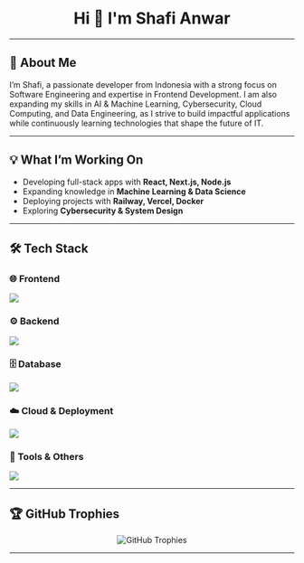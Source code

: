 <h1 align="center">Hi 👋 I'm Shafi Anwar</h1>

---

## 🚀 About Me  

I’m Shafi, a passionate developer from Indonesia with a strong focus on Software Engineering and expertise in Frontend Development. I am also expanding my skills in AI & Machine Learning, Cybersecurity, Cloud Computing, and Data Engineering, as I strive to build impactful applications while continuously learning technologies that shape the future of IT.

---

## 💡 What I’m Working On  

- Developing full-stack apps with **React, Next.js, Node.js**  
- Expanding knowledge in **Machine Learning & Data Science**  
- Deploying projects with **Railway, Vercel, Docker**  
- Exploring **Cybersecurity & System Design**  

---

## 🛠 Tech Stack  

### 🌐 Frontend  
<p align="left">
  <img src="https://skillicons.dev/icons?i=html,css,js,ts,react,nextjs,redux,tailwind,bootstrap,vite" />
</p>

### ⚙️ Backend  
<p align="left">
  <img src="https://skillicons.dev/icons?i=nodejs,express,laravel,php,python,java" />
</p>

### 🗄️ Database  
<p align="left">
  <img src="https://skillicons.dev/icons?i=mysql,postgres,mongodb,sqlite,firebase" />
</p>

### ☁️ Cloud & Deployment  
<p align="left">
  <img src="https://skillicons.dev/icons?i=railway,vercel,netlify,heroku,aws,docker" />
</p>

### 🔧 Tools & Others  
<p align="left">
  <img src="https://skillicons.dev/icons?i=git,github,postman,vscode,figma,linux,bash" />
</p>

---

## 🏆 GitHub Trophies  
<p align="center">
  <img src="https://github-profile-trophy.vercel.app/?username=shafwar&theme=onedark&no-frame=true&row=1&column=7" alt="GitHub Trophies" />
</p>

---
